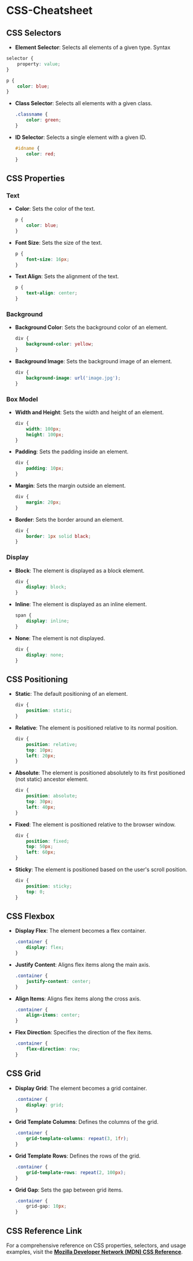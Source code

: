 # CSS-Cheatsheet

## CSS Selectors

- **Element Selector**: Selects all elements of a given type.
  Syntax
```css
selector {
    property: value;
}
```
  ```css
  p {
      color: blue;
  }
  ```

- **Class Selector**: Selects all elements with a given class.
  ```css
  .classname {
      color: green;
  }
  ```

- **ID Selector**: Selects a single element with a given ID.
  ```css
  #idname {
      color: red;
  }
  ```

## CSS Properties

### Text

- **Color**: Sets the color of the text.
  ```css
  p {
      color: blue;
  }
  ```

- **Font Size**: Sets the size of the text.
  ```css
  p {
      font-size: 16px;
  }
  ```

- **Text Align**: Sets the alignment of the text.
  ```css
  p {
      text-align: center;
  }
  ```

### Background

- **Background Color**: Sets the background color of an element.
  ```css
  div {
      background-color: yellow;
  }
  ```

- **Background Image**: Sets the background image of an element.
  ```css
  div {
      background-image: url('image.jpg');
  }
  ```

### Box Model

- **Width and Height**: Sets the width and height of an element.
  ```css
  div {
      width: 100px;
      height: 100px;
  }
  ```

- **Padding**: Sets the padding inside an element.
  ```css
  div {
      padding: 10px;
  }
  ```

- **Margin**: Sets the margin outside an element.
  ```css
  div {
      margin: 20px;
  }
  ```

- **Border**: Sets the border around an element.
  ```css
  div {
      border: 1px solid black;
  }
  ```

### Display

- **Block**: The element is displayed as a block element.
  ```css
  div {
      display: block;
  }
  ```

- **Inline**: The element is displayed as an inline element.
  ```css
  span {
      display: inline;
  }
  ```

- **None**: The element is not displayed.
  ```css
  div {
      display: none;
  }
  ```

## CSS Positioning

- **Static**: The default positioning of an element.
  ```css
  div {
      position: static;
  }
  ```

- **Relative**: The element is positioned relative to its normal position.
  ```css
  div {
      position: relative;
      top: 10px;
      left: 20px;
  }
  ```

- **Absolute**: The element is positioned absolutely to its first positioned (not static) ancestor element.
  ```css
  div {
      position: absolute;
      top: 30px;
      left: 40px;
  }
  ```

- **Fixed**: The element is positioned relative to the browser window.
  ```css
  div {
      position: fixed;
      top: 50px;
      left: 60px;
  }
  ```

- **Sticky**: The element is positioned based on the user's scroll position.
  ```css
  div {
      position: sticky;
      top: 0;
  }
  ```

## CSS Flexbox

- **Display Flex**: The element becomes a flex container.
  ```css
  .container {
      display: flex;
  }
  ```

- **Justify Content**: Aligns flex items along the main axis.
  ```css
  .container {
      justify-content: center;
  }
  ```

- **Align Items**: Aligns flex items along the cross axis.
  ```css
  .container {
      align-items: center;
  }
  ```

- **Flex Direction**: Specifies the direction of the flex items.
  ```css
  .container {
      flex-direction: row;
  }
  ```

## CSS Grid

- **Display Grid**: The element becomes a grid container.
  ```css
  .container {
      display: grid;
  }
  ```

- **Grid Template Columns**: Defines the columns of the grid.
  ```css
  .container {
      grid-template-columns: repeat(3, 1fr);
  }
  ```

- **Grid Template Rows**: Defines the rows of the grid.
  ```css
  .container {
      grid-template-rows: repeat(2, 100px);
  }
  ```

- **Grid Gap**: Sets the gap between grid items.
  ```css
  .container {
      grid-gap: 10px;
  }
  ```


## CSS Reference Link

For a comprehensive reference on CSS properties, selectors, and usage examples, visit the **[Mozilla Developer Network (MDN) CSS Reference](https://developer.mozilla.org/en-US/docs/Web/CSS/Reference)**.
```
